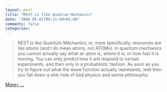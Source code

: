 ```yaml
---
layout: post
title: "REST is like Quantum Mechanics"
date: "2006-05-01T09:21:00+01:00"
comments: false
categories: 
---
```


<blockquote>
<p>REST is like Quantum Mechanics; or, more specifically, resources are like atoms (and I do mean atoms, not ATOMs). In quantum mechanics you cannot actually say what an atom is, where it is, or how fast it is moving. You can only predict how it will respond to certain experiments, and then only in a probablistic fashion. As soon as you try to figure out what the wave function actually represents, well then you fall down a sink hole of bad physics and worse philosophy.</p>
</blockquote>

<p><a href="http://cafe.elharo.com/web/rest-is-like-quantum-mechanics/">More> &#8230;</a></p>


